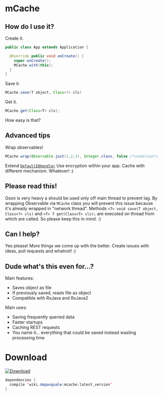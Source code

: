 # mCache

## How do I use it?

Create it.
```java
public class App extends Application {

  @Override public void onCreate() {
    super.onCreate();
    MCache.with(this);
  }
}
```

Save it.
```java
MCache.save(T object, Class<?> cls)
```

Get it.
```java
MCache.get(Class<T> cls);
```

How easy is that?

## Advanced tips

Wrap observables!

```java
MCache.wrap(Observable.just(1,2,3), Integer.class, false /*condition*/, false /*force*/);
```

Extend [`DefaultIOHandler`](https://github.com/diareuse/mCache/blob/master/mcache/src/main/java/wiki/depasquale/mcache/DefaultIOHandler.java)
Use encryption within your app. Cache with different mechanism. Whatever! :)

## Please read this!

Gson is very heavy a should be used only off main thread to prevent lag. By wrapping Observable via `MCache` class you will prevent this issue because it's already wrapped in "network thread". Methods `<T> void save(T object, Class<?> cls)` and `<T> T get(Class<T> cls);` are executed on thread from which are called. So please keep this in mind. :)

## Can I help?

Yes please! More things we come up with the better. Create issues with ideas, pull requests and whatnot! :)

## Dude what's this even for...?

Main features:
* Saves object as file
* If previously saved, reads file as object
* Compatible with RxJava and RxJava2

Main uses:
* Saving frequently queried data
* Faster startups
* Caching REST requests
* You name it... everything that could be saved instead wasting processing time

# Download

[ ![Download](https://api.bintray.com/packages/diareuse/libs/mcache/images/download.svg) ](https://bintray.com/diareuse/libs/mcache/_latestVersion)

```java
dependencies {
  compile 'wiki.depasquale:mcache:latest_version'
}
```

